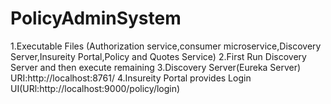 # PolicyAdminSystem
1.Executable Files (Authorization service,consumer microservice,Discovery Server,Insureity Portal,Policy and Quotes Service)
2.First Run Discovery Server and then execute remaining
3.Discovery Server(Eureka Server) URI:http://localhost:8761/
4.Insureity Portal provides Login UI(URl:http://localhost:9000/policy/login)
